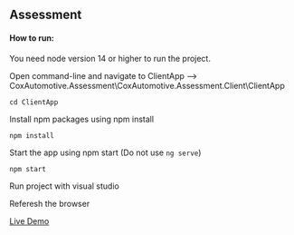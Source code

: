 ## Assessment

#### How to run:
You need node version 14 or higher to run the project. 

Open command-line and navigate to ClientApp --> CoxAutomotive.Assessment\CoxAutomotive.Assessment.Client\ClientApp

`cd ClientApp`

Install npm packages using npm install 

`npm install`

Start the app using npm start (Do not use `ng serve`)

`npm start`

Run project with visual studio 

Referesh the browser

[Live Demo](https://coxautomotiveassessmentclient20210430204137.azurewebsites.net/)


